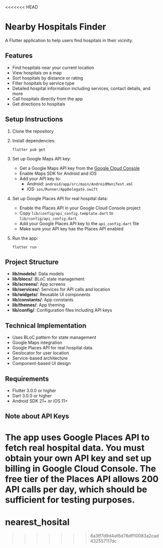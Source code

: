 <<<<<<< HEAD
# Nearby Hospitals Finder

A Flutter application to help users find hospitals in their vicinity.

## Features

- Find hospitals near your current location
- View hospitals on a map
- Sort hospitals by distance or rating
- Filter hospitals by service type
- Detailed hospital information including services, contact details, and more
- Call hospitals directly from the app
- Get directions to hospitals

## Setup Instructions

1. Clone the repository
2. Install dependencies:
   ```
   flutter pub get
   ```

3. Set up Google Maps API key:
   - Get a Google Maps API key from the [Google Cloud Console](https://console.cloud.google.com/)
   - Enable Maps SDK for Android and iOS
   - Add your API key to:
     - Android: `android/app/src/main/AndroidManifest.xml`
     - iOS: `ios/Runner/AppDelegate.swift`

4. Set up Google Places API for real hospital data:
   - Enable the Places API in your Google Cloud Console project
   - Copy `lib/config/api_config.template.dart` to `lib/config/api_config.dart`
   - Add your Google Places API key to the `api_config.dart` file
   - Make sure your API key has the Places API enabled

5. Run the app:
   ```
   flutter run
   ```

## Project Structure

- **lib/models/**: Data models
- **lib/blocs/**: BLoC state management
- **lib/screens/**: App screens
- **lib/services/**: Services for API calls and location
- **lib/widgets/**: Reusable UI components
- **lib/constants/**: App constants
- **lib/themes/**: App theming
- **lib/config/**: Configuration files including API keys

## Technical Implementation

- Uses BLoC pattern for state management
- Google Maps integration
- Google Places API for real hospital data
- Geolocator for user location
- Service-based architecture
- Component-based UI design

## Requirements

- Flutter 3.0.0 or higher
- Dart 3.0.0 or higher
- Android SDK 21+ or iOS 11+

## Note about API Keys

The app uses Google Places API to fetch real hospital data. You must obtain your own API key and set up billing in Google Cloud Console. The free tier of the Places API allows 200 API calls per day, which should be sufficient for testing purposes.
=======
# nearest_hosital
>>>>>>> 8a3ff7d9d4af6d78dff10083a2cad432557117dc

